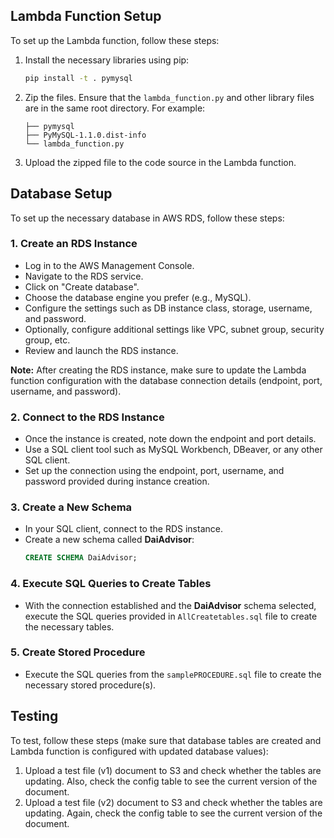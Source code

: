 ## Lambda Function Setup

To set up the Lambda function, follow these steps:

1. Install the necessary libraries using pip:
    ```bash
    pip install -t . pymysql
    ```

2. Zip the files. Ensure that the `lambda_function.py` and other library files are in the same root directory. For example:
    ```
    ├── pymysql
    ├── PyMySQL-1.1.0.dist-info
    └── lambda_function.py
    ```

3. Upload the zipped file to the code source in the Lambda function.

## Database Setup

To set up the necessary database in AWS RDS, follow these steps:

### 1. Create an RDS Instance
   - Log in to the AWS Management Console.
   - Navigate to the RDS service.
   - Click on "Create database".
   - Choose the database engine you prefer (e.g., MySQL).
   - Configure the settings such as DB instance class, storage, username, and password.
   - Optionally, configure additional settings like VPC, subnet group, security group, etc.
   - Review and launch the RDS instance.

   **Note:** After creating the RDS instance, make sure to update the Lambda function configuration with the database connection details (endpoint, port, username, and password).

### 2. Connect to the RDS Instance
   - Once the instance is created, note down the endpoint and port details.
   - Use a SQL client tool such as MySQL Workbench, DBeaver, or any other SQL client.
   - Set up the connection using the endpoint, port, username, and password provided during instance creation.

### 3. Create a New Schema
   - In your SQL client, connect to the RDS instance.
   - Create a new schema called **DaiAdvisor**:
     ```sql
     CREATE SCHEMA DaiAdvisor;
     ```

### 4. Execute SQL Queries to Create Tables
   - With the connection established and the **DaiAdvisor** schema selected, execute the SQL queries provided in `AllCreatetables.sql` file to create the necessary tables.

### 5. Create Stored Procedure
   - Execute the SQL queries from the `samplePROCEDURE.sql` file to create the necessary stored procedure(s).

## Testing

To test, follow these steps (make sure that database tables are created and Lambda function is configured with updated database values):

1. Upload a test file (v1) document to S3 and check whether the tables are updating. Also, check the config table to see the current version of the document.
2. Upload a test file (v2) document to S3 and check whether the tables are updating. Again, check the config table to see the current version of the document.
